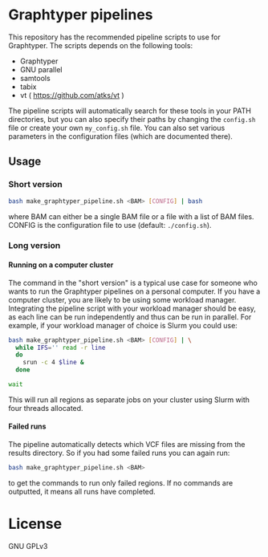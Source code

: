 # Graphtyper pipelines
This repository has the recommended pipeline scripts to use for Graphtyper. The scripts depends on the following tools:
 - Graphtyper
 - GNU parallel
 - samtools
 - tabix
 - vt ( https://github.com/atks/vt )

The pipeline scripts will automatically search for these tools in your PATH directories, but you can also specify their paths by changing the `config.sh` file or create your own `my_config.sh` file. You can also set various parameters in the configuration files (which are documented there).

## Usage
### Short version
```sh
bash make_graphtyper_pipeline.sh <BAM> [CONFIG] | bash
```
where BAM can either be a single BAM file or a file with a list of BAM files. CONFIG is the configuration file to use (default: `./config.sh`).

### Long version
#### Running on a computer cluster
The command in the "short version" is a typical use case for someone who wants to run the Graphtyper pipelines on a personal computer. If you have a computer cluster, you are likely to be using some workload manager. Integrating the pipeline script with your workload manager should be easy, as each line can be run independently and thus can be run in parallel. For example, if your workload manager of choice is Slurm you could use:
```sh
bash make_graphtyper_pipeline.sh <BAM> [CONFIG] | \
  while IFS='' read -r line
  do
    srun -c 4 $line &
  done

wait
```

This will run all regions as separate jobs on your cluster using Slurm with four threads allocated.

#### Failed runs
The pipeline automatically detects which VCF files are missing from the results directory. So if you had some failed runs you can again run:
```sh
bash make_graphtyper_pipeline.sh <BAM>
```

to get the commands to run only failed regions. If no commands are outputted, it means all runs have completed.

# License
GNU GPLv3
